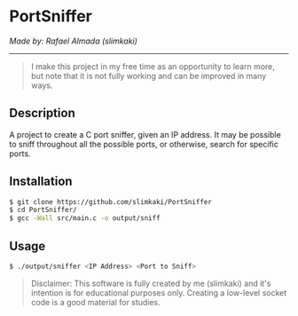 # PortSniffer

_Made by: Rafael Almada (slimkaki)_

___

> I make this project in my free time as an opportunity to learn more, but note that it is not fully working and can be improved in many ways.

## Description

A project to create a C port sniffer, given an IP address. It may be possible to sniff throughout all the possible ports, or otherwise, search for specific ports.

## Installation

```sh
$ git clone https://github.com/slimkaki/PortSniffer
$ cd PortSniffer/
$ gcc -Wall src/main.c -o output/sniff
```

## Usage

```sh
$ ./output/sniffer <IP Address> <Port to Sniff>
```

> Disclaimer: This software is fully created by me (slimkaki) and it's intention is for educational purposes only. Creating a low-level socket code is a good material for studies.

